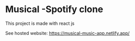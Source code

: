 # Musical -Spotify clone

This project is made with react js

See hosted website: https://musical-music-app.netlify.app/

